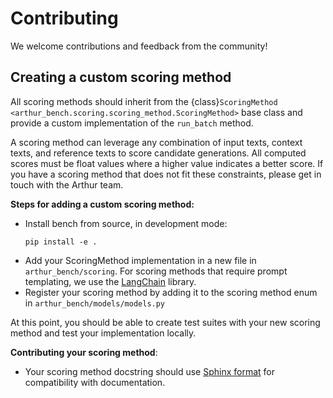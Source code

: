 # Contributing

We welcome contributions and feedback from the community!

## Creating a custom scoring method
All scoring methods should inherit from the {class}`ScoringMethod <arthur_bench.scoring.scoring_method.ScoringMethod>` base class and provide a custom implementation of the `run_batch` method.

A scoring method can leverage any combination of input texts, context texts, and reference texts to score candidate generations. All computed scores must be float values where a higher value indicates a better score. If you have a scoring method that does not fit these constraints, please get in touch with the Arthur team.

**Steps for adding a custom scoring method:**
- Install bench from source, in development mode:
    ```
    pip install -e . 
    ```
- Add your ScoringMethod implementation in a new file in `arthur_bench/scoring`. For scoring methods that require prompt templating, we use the [LangChain](https://python.langchain.com/) library.
- Register your scoring method by adding it to the scoring method enum in `arthur_bench/models/models.py`

At this point, you should be able to create test suites with your new scoring method and test your implementation locally.

**Contributing your scoring method**:
- Your scoring method docstring should use [Sphinx format](https://sphinx-rtd-tutorial.readthedocs.io/en/latest/docstrings.html#the-sphinx-docstring-format) for compatibility with documentation.

